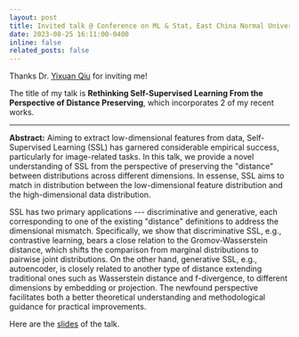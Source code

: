 ```yaml
---
layout: post
title: Invited talk @ Conference on ML & Stat, East China Normal University
date: 2023-08-25 16:11:00-0400
inline: false
related_posts: false
---
```


Thanks Dr. <a href="https://statr.me/about/">Yixuan Qiu</a> for inviting me! 

The title of my talk is <b>Rethinking Self-Supervised Learning From the Perspective of Distance Preserving</b>, which incorporates 2 of my recent works. 

***
<b>Abstract:</b> Aiming to extract low-dimensional features from data, Self-Supervised Learning (SSL) has garnered considerable empirical success, particularly for image-related tasks. In this talk, we provide a novel understanding of SSL from the perspective of preserving the "distance" between distributions across different dimensions. In essense, SSL aims to match in distribution between the low-dimensional feature distribution and the high-dimensional data distribution. 

SSL has two primary applications --- discriminative and generative, each corresponding to one of the existing "distance" definitions to address the dimensional mismatch. Specifically, we show that discriminative SSL, e.g., contrastive learning, bears a close relation to the Gromov-Wasserstein distance, which shifts the comparison from marginal distributions to pairwise joint distributions. On the other hand, generative SSL, e.g., autoencoder, is closely related to another type of distance extending traditional ones such as Wasserstein distance and f-divergence, to different dimensions by embedding or projection. The newfound perspective facilitates both a better theoretical understanding and methodological guidance for practical improvements.

Here are the <a href="assets/pdf/SSL by minimizing distribution distance.pdf">slides</a> of the talk. 